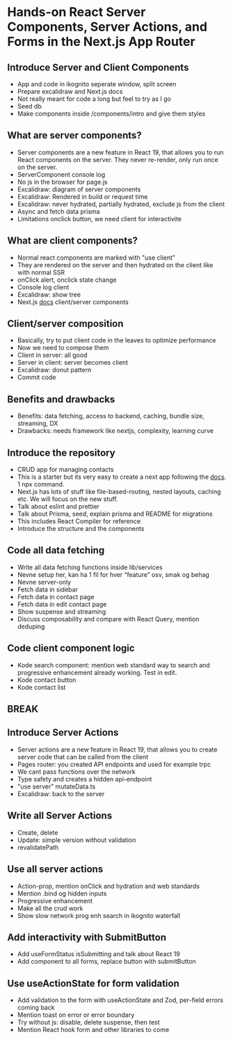 # Hands-on React Server Components, Server Actions, and Forms in the Next.js App Router

## Introduce Server and Client Components

- App and code in ikognito seperate window, split screen
- Prepare excalidraw and Next.js docs
- Not really meant for code a long but feel to try as I go
- Seed db
- Make components inside /components/intro and give them styles

## What are server components?

- Server components are a new feature in React 19, that allows you to run React components on the server. They never re-render, only run once on the server.
- ServerComponent console log
- No js in the browser for page.js
- Excalidraw: diagram of server components
- Excalidraw: Rendered in build or request time
- Excalidraw: never hydrated, partially hydrated, exclude js from the client
- Async and fetch data prisma
- Limitations onclick button, we need client for interactivite

## What are client components?

- Normal react components are marked with "use client"
- They are rendered on the server and then hydrated on the client like with normal SSR
- onClick alert, onclick state change
- Console log client
- Excalidraw: show tree
- Next.js [docs](https://nextjs.org/docs/app/building-your-application/rendering/composition-patterns
) client/server components

## Client/server composition

- Basically, try to put client code in the leaves to optimize performance
- Now we need to compose them
- Client in server: all good
- Server in client: server becomes client
- Excalidraw: donut pattern
- Commit code

## Benefits and drawbacks

- Benefits: data fetching, access to backend, caching, bundle size, streaming, DX
- Drawbacks: needs framework like nextjs, complexity, learning curve

## Introduce the repository

- CRUD app for managing contacts
- This is a starter but its very easy to create a next app following the [docs](https://nextjs.org/docs/app/api-reference/create-next-app). 1 npx command.
- Next.js has lots of stuff like file-based-routing, nested layouts, caching etc. We will focus on the new stuff.
- Talk about eslint and prettier
- Talk about Prisma, seed, explain prisma and README for migrations
- This includes React Compiler for reference
- Introduce the structure and the components

## Code all data fetching

- Write all data fetching functions inside lib/services
- Nevne setup her, kan ha 1 fil for hver “feature” osv, smak og behag
- Nevne server-only
- Fetch data in sidebar
- Fetch data in contact page
- Fetch data in edit contact page
- Show suspense and streaming
- Discuss composability and compare with React Query, mention deduping

## Code client component logic

- Kode search component: mention web standard way to search and progressive enhancement already working. Test in edit.
- Kode contact button
- Kode contact list

## BREAK

## Introduce Server Actions

- Server actions are a new feature in React 19, that allows you to create server code that can be called from the client
- Pages router: you created API endpoints and used for example trpc
- We cant pass functions over the network
- Type safety and creates a hidden api-endpoint
- "use server" mutateData.ts
- Excalidraw: back to the server

## Write all Server Actions

- Create, delete
- Update: simple version without validation
- revalidatePath

## Use all server actions

- Action-prop, mention onClick and hydration and web standards
- Mention .bind og hidden inputs
- Progressive enhancement
- Make all the crud work
- Show slow network prog enh search in ikognito waterfall

## Add interactivity with SubmitButton

- Add useFormStatus isSubmitting and talk about React 19
- Add component to all forms, replace button with submitButton

## Use useActionState for form validation

- Add validation to the form with useActionState and Zod, per-field errors coming back
- Mention toast on error or error boundary
- Try without js: disable, delete suspense, then test
- Mention React hook form and other libraries to come
